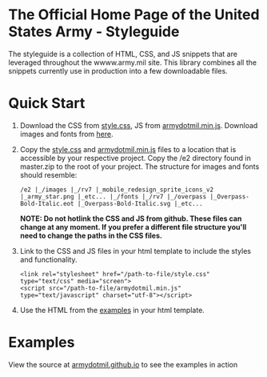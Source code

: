 # The Official Home Page of the United States Army - Styleguide


The styleguide is a collection of HTML, CSS, and JS snippets that are leveraged throughout the wwww.army.mil site. This library combines all the snippets currently use in production into a few downloadable files.

# Quick Start

1. Download the CSS from [style.css](https://armydotmil.github.io/css/style.css), JS from [armydotmil.min.js](https://armydotmil.github.io/e2/js/rv7/armydotmil/armydotmil.min.js). Download images and fonts from [here](https://github.com/armydotmil/armydotmil.github.io/archive/master.zip).
     
2. Copy the [style.css](https://armydotmil.github.io/css/style.css) and [armydotmil.min.js](https://armydotmil.github.io/e2/js/rv7/armydotmil/armydotmil.min.js) files to a location that is accessible by your respective project. Copy the /e2 directory found in master.zip to the root of your project. The structure for images and fonts should resemble:

   `/e2
      |_/images
            |_/rv7
                |_mobile_redesign_sprite_icons_v2
                |_army_star.png
                |_etc...
      |_/fonts
            |_/rv7
                 |_/overpass
                           |_Overpass-Bold-Italic.eot
                           |_Overpass-Bold-Italic.svg
                           |_etc...`  
                             
                           
    **NOTE: Do not hotlink the CSS and JS from github. These files can change at any moment. 
    If you prefer a different file structure you'll need to change the paths in the CSS files.**

3. Link to the CSS and JS files in your html template to include the styles and functionality.  

    `<link rel="stylesheet" href="/path-to-file/style.css" type="text/css" media="screen">`  
    `<script src="/path-to-file/armydotmil.min.js" type="text/javascript" charset="utf-8"></script>`

4. Use the HTML from the [examples](https://github.com/armydotmil/armydotmil.github.io/tree/master/_includes/elements) in your html template.

# Examples

View the source at [armydotmil.github.io](https://armydotmil.github.io/) to see the examples in action

